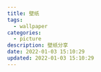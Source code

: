 ```yaml
---
title: 壁纸
tags:
  - wallpaper
categories:
  - picture
description: 壁纸分享
date: 2022-01-03 15:10:29
updated: 2022-01-03 15:10:29
---
```

